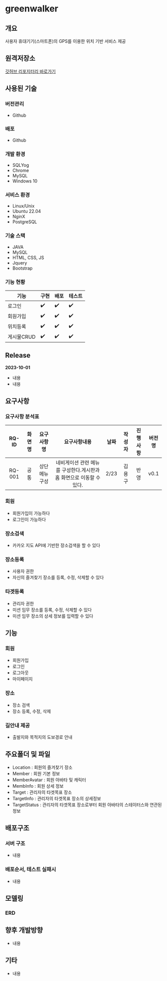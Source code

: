 # greenwalker

## 개요

사용자 휴대기기(스마트폰)의 GPS를 이용한 위치 기반 서비스 제공

## 원격저장소

[깃허브 리포지터리 바로가기](https://github.com/mercurios0603/greenwalker)

## 사용된 기술

### 버전관리

- Github

### 배포

- Github

### 개발 환경

- SQLYog
- Chrome
- MySQL
- Windows 10

### 서비스 환경

- Linux/Unix
- Ubuntu 22.04
- NginX
- PostgreSQL

### 기술 스택

- JAVA
- MySQL
- HTML, CSS, JS
- Jquery
- Bootstrap

### 기능 현황

|기능|구현|배포|테스트|
|---|---|---|---|
|로그인|✔️|✔️|✔️|
|회원가입|✔️|✔️|✔️|
|위치등록|✔️|✔️|✔️|
|게시물CRUD|✔️|✔️|✔️|

## Release

**2023-10-01**
- 내용
- 내용

## 요구사항

### 요구사항 분석표

|RQ-ID|화면명|요구사항명|요구사항내용|날짜|작성자|진행사항|버전명|
|:---:|:---:|:---:|:---:|:---:|:---:|:---:|:---:|
|RQ-001|공통|상단 메뉴 구성|네비게이션 관련 메뉴를 구성한다.게시판과 홈 화면으로 이동할 수 있다.|2/23|김용구|반영|v0.1|

### 회원
- 회원가입이 가능하다
- 로그인이 가능하다

### 장소검색
- 카카오 지도 API에 기반한 장소검색을 할 수 있다

### 장소등록
- 사용자 권한
- 자신의 즐겨찾기 장소를 등록, 수정, 삭제할 수 있다

### 타겟등록
- 관리자 권한
- 미션 임무 장소를 등록, 수정, 삭제할 수 있다
- 미션 임무 장소의 상세 정보를 입력할 수 있다

## 기능

### 회원

- 회원가입
- 로그인
- 로그아웃
- 마이페이지

### 장소

- 장소 검색
- 장소 등록, 수정, 삭제

### 길안내 제공

- 출발지와 목적지의 도보경로 안내

## 주요폴더 및 파일
- Location : 회원의 즐겨찾기 장소
- Member : 회원 기본 정보
- MemberAvatar : 회원 아바타 및 캐릭터
- MembInfo : 회원 상세 정보
- Target : 관리자의 타겟목표 장소
- TargetInfo : 관리자의 타겟목표 장소의 상세정보
- TargetStatus : 관리자의 타겟목표 장소로부터 회원 아바타의 스테이터스와 연관된 정보

## 배포구조

### 서버 구조
- 내용

### 배포순서, 테스트 실패시
- 내용

## 모델링

### ERD

## 향후 개발방향
- 내용

## 기타
- 내용
